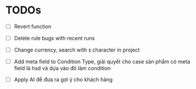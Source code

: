 # TODOs

*   [ ] Revert function
*   [ ] Delete rule bugs with recent runs

*   [ ] Change currency, search with `$` character in project
*   [ ] Add meta field to Condition Type, giải quyết cho case sản phẩm có meta field là hsd và dựa vào đó làm condition
*   [ ] Apply AI để đưa ra gợi ý cho khách hàng 
